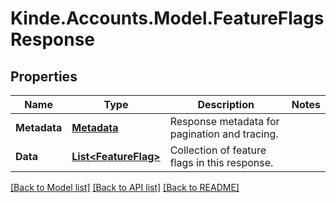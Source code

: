 # Kinde.Accounts.Model.FeatureFlagsResponse

## Properties

Name | Type | Description | Notes
--- | --- | --- | ---
**Metadata** | [**Metadata**](Metadata.md) | Response metadata for pagination and tracing. | 
**Data** | [**List&lt;FeatureFlag&gt;**](FeatureFlag.md) | Collection of feature flags in this response. | 

[[Back to Model list]](../README.md#documentation-for-models) [[Back to API list]](../README.md#documentation-for-api-endpoints) [[Back to README]](../README.md)

